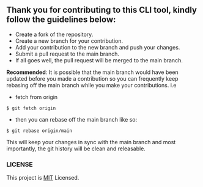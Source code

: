 ## Thank you for contributing to this CLI tool, kindly follow the guidelines below:

- Create a fork of the repository.
- Create a new branch for your contribution.
- Add your contribution to the new branch and push your changes.
- Submit a pull request to the main branch.
- If all goes well, the pull request will be merged to the main branch.

**Recommended**: It is possible that the main branch would have been updated before you made a contribution so you can frequently keep rebasing off the main branch while you make your contributions. i.e

- fetch from origin

```
$ git fetch origin
```

- then you can rebase off the main branch like so:

```
$ git rebase origin/main
```

This will keep your changes in sync with the main branch and most importantly, the git history will be clean and releasable.

### LICENSE

This project is [MIT](https://github.com/E-wave112/gocrypto/blob/main/LICENCE) Licensed.
